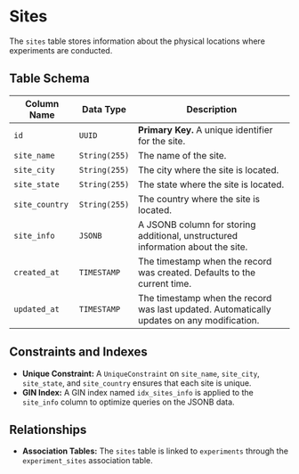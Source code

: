 # Sites

The `sites` table stores information about the physical locations where experiments are conducted.

## Table Schema

| Column Name  | Data Type      | Description                                                                                      |
| ------------ | -------------- | ------------------------------------------------------------------------------------------------ |
| `id`         | `UUID`         | **Primary Key.** A unique identifier for the site.                                               |
| `site_name`  | `String(255)`  | The name of the site.                                                                            |
| `site_city`  | `String(255)`  | The city where the site is located.                                                              |
| `site_state` | `String(255)`  | The state where the site is located.                                                             |
| `site_country` | `String(255)`  | The country where the site is located.                                                           |
| `site_info`  | `JSONB`        | A JSONB column for storing additional, unstructured information about the site.                  |
| `created_at` | `TIMESTAMP`    | The timestamp when the record was created. Defaults to the current time.                         |
| `updated_at` | `TIMESTAMP`    | The timestamp when the record was last updated. Automatically updates on any modification.       |

## Constraints and Indexes

- **Unique Constraint:** A `UniqueConstraint` on `site_name`, `site_city`, `site_state`, and `site_country` ensures that each site is unique.
- **GIN Index:** A GIN index named `idx_sites_info` is applied to the `site_info` column to optimize queries on the JSONB data.

## Relationships

- **Association Tables:** The `sites` table is linked to `experiments` through the `experiment_sites` association table.
